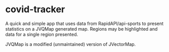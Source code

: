 # covid-tracker
A quick and simple app that uses data from RapidAPI/api-sports to present statistics on a JVQMap generated map.
Regions may be highlighted and data for a single region presented.

JVQMap is a modified (unmaintained) version of JVectorMap.
